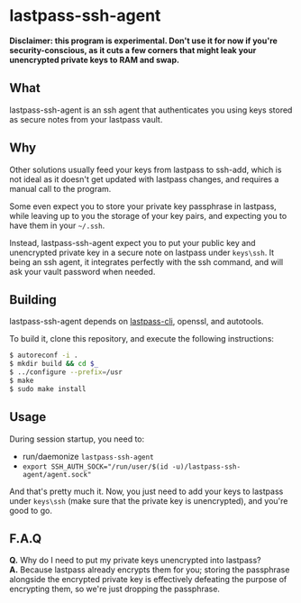 # lastpass-ssh-agent

**Disclaimer: this program is experimental. Don't use it for now if you're security-conscious, as it cuts a few corners that might leak your unencrypted private keys to RAM and swap.**

## What

lastpass-ssh-agent is an ssh agent that authenticates you using keys stored as secure notes from your lastpass vault.

## Why

Other solutions usually feed your keys from lastpass to ssh-add, which is not ideal as it doesn't get updated with lastpass changes, and requires a manual call to the program.

Some even expect you to store your private key passphrase in lastpass, while leaving up to you the storage of your key pairs, and expecting you to have them in your `~/.ssh`. 

Instead, lastpass-ssh-agent expect you to put your public key and unencrypted private key in a secure note on lastpass under `keys\ssh`. It being an ssh agent, it integrates perfectly with the ssh command, and will ask your vault password when needed.

## Building

lastpass-ssh-agent depends on [lastpass-cli](https://github.com/lastpass/lastpass-cli), openssl, and autotools.

To build it, clone this repository, and execute the following instructions:

```sh
$ autoreconf -i .
$ mkdir build && cd $_
$ ../configure --prefix=/usr
$ make
$ sudo make install
```

## Usage

During session startup, you need to:

* run/daemonize `lastpass-ssh-agent`
* `export SSH_AUTH_SOCK="/run/user/$(id -u)/lastpass-ssh-agent/agent.sock"`

And that's pretty much it. Now, you just need to add your keys to lastpass under `keys\ssh` (make sure that the private key is unencrypted), and you're good to go.

## F.A.Q

**Q.** Why do I need to put my private keys unencrypted into lastpass?  
**A.** Because lastpass already encrypts them for you; storing the passphrase alongside the encrypted private key is effectively defeating the purpose of encrypting them, so we're just dropping the passphrase.  
